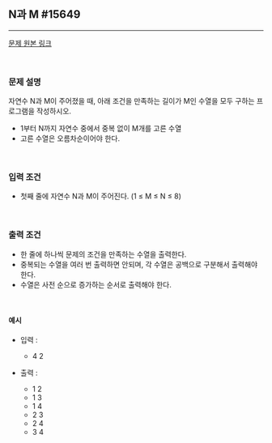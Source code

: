 ## N과 M #15649
----
[문제 원본 링크](https://www.acmicpc.net/problem/15650)

<br/>

### 문제 설명
자연수 N과 M이 주어졌을 때, 아래 조건을 만족하는 길이가 M인 수열을 모두 구하는 프로그램을 작성하시오.
- 1부터 N까지 자연수 중에서 중복 없이 M개를 고른 수열
- 고른 수열은 오름차순이어야 한다.

<br/>

### 입력 조건
- 첫째 줄에 자연수 N과 M이 주어진다. (1 ≤ M ≤ N ≤ 8)

<br/>

### 출력 조건
- 한 줄에 하나씩 문제의 조건을 만족하는 수열을 출력한다. 
- 중복되는 수열을 여러 번 출력하면 안되며, 각 수열은 공백으로 구분해서 출력해야 한다.
- 수열은 사전 순으로 증가하는 순서로 출력해야 한다.

<br/>

#### 예시
- 입력 :
  - 4 2
  
- 출력 :
  - 1 2
  - 1 3
  - 1 4
  - 2 3
  - 2 4
  - 3 4